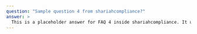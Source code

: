 ```yaml
---
question: "Sample question 4 from shariahcompliance?"
answer: >
  This is a placeholder answer for FAQ 4 inside shariahcompliance. It uses proper YAML block formatting to avoid any parsing issues.
---
```

